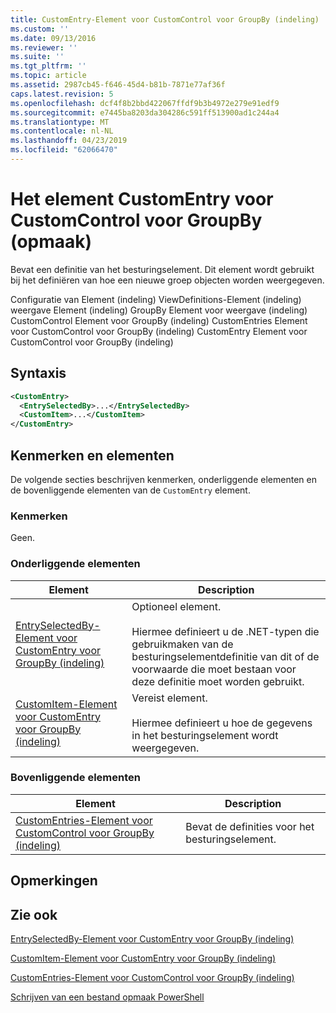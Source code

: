 ```yaml
---
title: CustomEntry-Element voor CustomControl voor GroupBy (indeling) | Microsoft Docs
ms.custom: ''
ms.date: 09/13/2016
ms.reviewer: ''
ms.suite: ''
ms.tgt_pltfrm: ''
ms.topic: article
ms.assetid: 2987cb45-f646-45d4-b81b-7871e77af36f
caps.latest.revision: 5
ms.openlocfilehash: dcf4f8b2bbd422067ffdf9b3b4972e279e91edf9
ms.sourcegitcommit: e7445ba8203da304286c591ff513900ad1c244a4
ms.translationtype: MT
ms.contentlocale: nl-NL
ms.lasthandoff: 04/23/2019
ms.locfileid: "62066470"
---
```

# <a name="customentry-element-for-customcontrol-for-groupby-format"></a>Het element CustomEntry voor CustomControl voor GroupBy (opmaak)

Bevat een definitie van het besturingselement. Dit element wordt gebruikt bij het definiëren van hoe een nieuwe groep objecten worden weergegeven.

Configuratie van Element (indeling) ViewDefinitions-Element (indeling) weergave Element (indeling) GroupBy Element voor weergave (indeling) CustomControl Element voor GroupBy (indeling) CustomEntries Element voor CustomControl voor GroupBy (indeling) CustomEntry Element voor CustomControl voor GroupBy (indeling)

## <a name="syntax"></a>Syntaxis

```xml
<CustomEntry>
  <EntrySelectedBy>...</EntrySelectedBy>
  <CustomItem>...</CustomItem>
</CustomEntry>
```

## <a name="attributes-and-elements"></a>Kenmerken en elementen

De volgende secties beschrijven kenmerken, onderliggende elementen en de bovenliggende elementen van de `CustomEntry` element.

### <a name="attributes"></a>Kenmerken

Geen.

### <a name="child-elements"></a>Onderliggende elementen

|Element|Description|
|-------------|-----------------|
|[EntrySelectedBy-Element voor CustomEntry voor GroupBy (indeling)](./entryselectedby-element-for-customentry-for-groupby-format.md)|Optioneel element.<br /><br /> Hiermee definieert u de .NET-typen die gebruikmaken van de besturingselementdefinitie van dit of de voorwaarde die moet bestaan voor deze definitie moet worden gebruikt.|
|[CustomItem-Element voor CustomEntry voor GroupBy (indeling)](./customitem-element-for-customentry-for-groupby-format.md)|Vereist element.<br /><br /> Hiermee definieert u hoe de gegevens in het besturingselement wordt weergegeven.|

### <a name="parent-elements"></a>Bovenliggende elementen

|Element|Description|
|-------------|-----------------|
|[CustomEntries-Element voor CustomControl voor GroupBy (indeling)](./customentries-element-for-customcontrol-for-groupby-format.md)|Bevat de definities voor het besturingselement.|

## <a name="remarks"></a>Opmerkingen

## <a name="see-also"></a>Zie ook

[EntrySelectedBy-Element voor CustomEntry voor GroupBy (indeling)](./entryselectedby-element-for-customentry-for-groupby-format.md)

[CustomItem-Element voor CustomEntry voor GroupBy (indeling)](./customitem-element-for-customentry-for-groupby-format.md)

[CustomEntries-Element voor CustomControl voor GroupBy (indeling)](./customentries-element-for-customcontrol-for-groupby-format.md)

[Schrijven van een bestand opmaak PowerShell](./writing-a-powershell-formatting-file.md)
